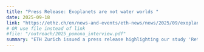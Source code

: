 ```yaml
---
title: "Press Release: Exoplanets are not water worlds "
date: 2025-09-18
link: "https://ethz.ch/en/news-and-events/eth-news/news/2025/09/exoplanets-are-not-water-worlds.html"
# OR use file instead of link
#file: "/outreach/2025_pomona_interview.pdf"
summary: "ETH Zurich issued a press release highlighting our study 'Rethinking the Origins of Water-Rich Worlds'."
---
```


